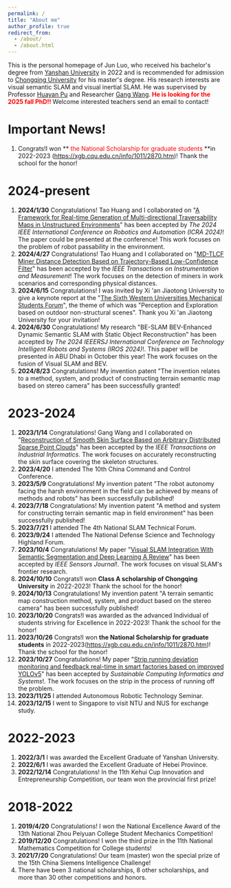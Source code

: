 ```yaml
---
permalink: /
title: "About me"
author_profile: true
redirect_from: 
  - /about/
  - /about.html
---
```


This is the personal homepage of Jun Luo, who received his bachelor's degree from [Yanshan University](https://mec.ysu.edu.cn/index.htm) in 2022 and is recommended for admission to [Chongqing University](http://www.cme.cqu.edu.cn/) for his master's degree. His research interests are visual semantic SLAM and visual inertial SLAM. He was supervised by Professor [Huayan Pu](https://faculty.cqu.edu.cn/HuayanPu/zh_CN/index.htm) and Researcher [Gang Wang](https://slmt.cqu.edu.cn/info/10710/88707.htm).**<font color='red'> He is looking for the 2025 fall PhD!! </font>** Welcome interested teachers send an email to contact!

Important News!
======
1. Congrats!I won **<font color='red'> the National Scholarship for graduate students </font>**in 2022-2023 (https://xgb.cqu.edu.cn/info/1011/2870.htm)! Thank the school for the honor!

2024-present
======
1. **2024/1/30**  Congratulations! Tao Huang and I collaborated on "[A Framework for Real-time Generation of Multi-directional Traversability Maps in Unstructured Environments](https://ieeexplore.ieee.org/abstract/document/10610312)" has been accepted by *The 2024 IEEE International Conference on Robotics and Automation (ICRA 2024)*! The paper could be presented at the conference! This work focuses on the problem of robot passability in the environment.
2. **2024/4/27**  Congratulations! Tao Huang and I collaborated on "[MD-TLCF Miner Distance Detection Based on Trajectory-Based Low-Confidence Filter](https://ieeexplore.ieee.org/document/10553319)" has been accepted by the *IEEE Transactions on Instrumentation and Measurement*! The work focuses on the detection of miners in work scenarios and corresponding physical distances.
3. **2024/6/15**  Congratulations! I was invited by Xi 'an Jiaotong University to give a keynote report at the "[The Sixth Western Universities Mechanical Students Forum](https://sn.ifeng.com/c/8aU9839688r)", the theme of which was "Perception and Exploration based on outdoor non-structural scenes". Thank you Xi 'an Jiaotong University for your invitation!
4. **2024/6/30**  Congratulations! My research "BE-SLAM BEV-Enhanced Dynamic Semantic SLAM with Static Object Reconstruction" has been accepted by *The 2024 IEEERSJ International Conference on Technology Intelligent Robots and Systems (IROS 2024)*!. This paper will be presented in ABU Dhabi in October this year! The work focuses on the fusion of Visual SLAM and BEV.
5. **2024/8/23**  Congratulations! My invention patent "The invention relates to a method, system, and product of constructing terrain semantic map based on stereo camera" has been successfully granted!

2023-2024
======
1. **2023/1/14** Congratulations! Gang Wang and I collaborated on "[Reconstruction of Smooth Skin Surface Based on Arbitrary Distributed Sparse Point Clouds](https://ieeexplore.ieee.org/document/10032808)" has been accepted by the *IEEE Transactions on Industrial Informatics*. The work focuses on accurately reconstructing the skin surface covering the skeleton structures.
2. **2023/4/20** I attended The 10th China Command and Control Conference.
3. **2023/5/9** Congratulations! My invention patent "The robot autonomy facing the harsh environment in the field can be achieved by means of methods and robots" has been successfully published!
4. **2023/7/18** Congratulations! My invention patent "A method and system for constructing terrain semantic map in field environment" has been successfully published!
5. **2023/7/21** I attended The 4th National SLAM Technical Forum.
6. **2023/9/24** I attended The National Defense Science and Technology Highland Forum.
7. **2023/10/4**  Congratulations! My paper "[Visual SLAM Integration With Semantic Segmentation and Deep Learning A Review](https://ieeexplore.ieee.org/document/10227894/)" has been accepted by *IEEE Sensors Journal*!. The work focuses on visual SLAM's frontier research.
8. **2024/10/10** Congrats!I won **Class A scholarship of Chongqing University** in 2022-2023! Thank the school for the honor!
9. **2024/10/13** Congratulations! My invention patent "A terrain semantic map construction method, system, and product based on the stereo camera" has been successfully published!
10. **2023/10/20** Congrats!I was awarded as the advanced Individual of students striving for Excellence in 2022-2023! Thank the school for the honor!
11. **2023/10/26** Congrats!I won **the National Scholarship for graduate students** in 2022-2023(https://xgb.cqu.edu.cn/info/1011/2870.htm)! Thank the school for the honor!
12. **2023/10/27** Congratulations! My paper "[Strip running deviation monitoring and feedback real-time in smart factories based on improved YOLOv5](https://www.sciencedirect.com/science/article/pii/S2210537923000781)" has been accepted by *Sustainable Computing Informatics and Systems*!. The work focuses on the strip in the process of running off the problem.
13. **2023/11/25** I attended Autonomous Robotic Technology Seminar.
14. **2023/12/15** I went to Singapore to visit NTU and NUS for exchange study.

2022-2023
======
1. **2022/3/1** I was awarded the Excellent Graduate of Yanshan University.
2. **2022/6/1** I was awarded the Excellent Graduate of Hebei Province.
3. **2022/12/14** Congratulations! In the 11th Kehui Cup Innovation and Entrepreneurship Competition, our team won the provincial first prize!

2018-2022
======
1. **2019/4/20** Congratulations! I won the National Excellence Award of the 13th National Zhou Peiyuan College Student Mechanics Competition!
2. **2019/12/20** Congratulations! I won the third prize in the 11th National Mathematics Competition for College students!
3. **2021/7/20** Congratulations! Our team (master) won the special prize of the 15th China Siemens Intelligence Challenge!
4. There have been 3 national scholarships, 8 other scholarships, and more than 30 other competitions and honors.


